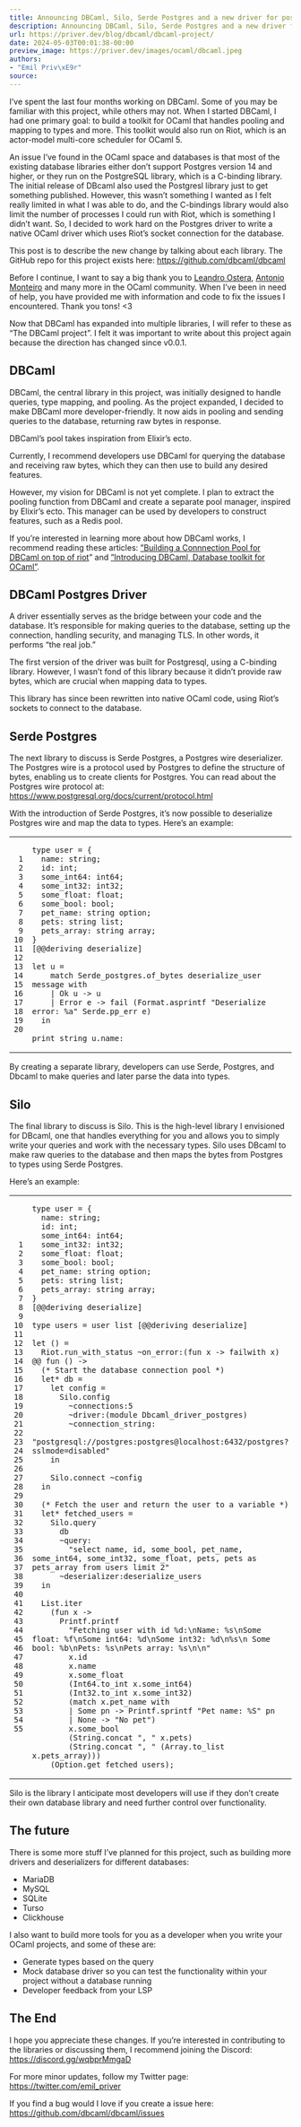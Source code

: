 ```yaml
---
title: Announcing DBCaml, Silo, Serde Postgres and a new driver for postgres
description: Announcing DBCaml, Silo, Serde Postgres and a new driver for postgres
url: https://priver.dev/blog/dbcaml/dbcaml-project/
date: 2024-05-03T00:01:38-00:00
preview_image: https://priver.dev/images/ocaml/dbcaml.jpeg
authors:
- "Emil Priv\xE9r"
source:
---
```


<p>I&rsquo;ve spent the last four months working on DBCaml. Some of you may be familiar with this project, while others may not. When I started DBCaml, I had one primary goal: to build a toolkit for OCaml that handles pooling and mapping to types and more. This toolkit would also run on Riot, which is an actor-model multi-core scheduler for OCaml 5.</p>
<p>An issue I&rsquo;ve found in the OCaml space and databases is that most of the existing database libraries either don&rsquo;t support Postgres version 14 and higher, or they run on the PostgreSQL library, which is a C-binding library. The initial release of DBcaml also used the Postgresl library just to get something published. However, this wasn&rsquo;t something I wanted as I felt really limited in what I was able to do, and the C-bindings library would also limit the number of processes I could run with Riot, which is something I didn&rsquo;t want. So, I decided to work hard on the Postgres driver to write a native OCaml driver which uses Riot&rsquo;s socket connection for the database.</p>
<p>This post is to describe the new change by talking about each library. The GitHub repo for this project exists here: <a href="https://github.com/dbcaml/dbcaml">https://github.com/dbcaml/dbcaml</a></p>
<p>Before I continue, I want to say a big thank you to <a href="https://twitter.com/leostera">Leandro Ostera</a>, <a href="https://twitter.com/_anmonteiro">Antonio Monteiro</a> and many more in the OCaml community. When I&rsquo;ve been in need of help, you have provided me with information and code to fix the issues I encountered. Thank you tons! &lt;3</p>
<p>Now that DBCaml has expanded into multiple libraries, I will refer to these as &ldquo;The DBCaml project&rdquo;. I felt it was important to write about this project again because the direction has changed since v0.0.1.</p>
<h2>DBCaml</h2>
<p>DBCaml, the central library in this project, was initially designed to handle queries, type mapping, and pooling. As the project expanded, I decided to make DBCaml more developer-friendly. It now aids in pooling and sending queries to the database, returning raw bytes in response.</p>
<p>DBCaml&rsquo;s pool takes inspiration from Elixir&rsquo;s ecto.</p>
<p>Currently, I recommend developers use DBCaml for querying the database and receiving raw bytes, which they can then use to build any desired features.</p>
<p>However, my vision for DBCaml is not yet complete. I plan to extract the pooling function from DBCaml and create a separate pool manager, inspired by Elixir&rsquo;s ecto. This manager can be used by developers to construct features, such as a Redis pool.</p>
<p>If you&rsquo;re interested in learning more about how DBCaml works, I recommend reading these articles: <a href="https://priver.dev/blog/dbcaml/building-a-connnection-pool/">&rdquo;Building a Connnection Pool for DBCaml on top of riot</a>&rdquo; and <a href="https://priver.dev/blog/dbcaml/dbcaml/">&rdquo;Introducing DBCaml, Database toolkit for OCaml&rdquo;</a>.</p>
<h2>DBCaml Postgres Driver</h2>
<p>A driver essentially serves as the bridge between your code and the database. It&rsquo;s responsible for making queries to the database, setting up the connection, handling security, and managing TLS. In other words, it performs &ldquo;the real job.&rdquo;</p>
<p>The first version of the driver was built for Postgresql, using a C-binding library. However, I wasn&rsquo;t fond of this library because it didn&rsquo;t provide raw bytes, which are crucial when mapping data to types.</p>
<p>This library has since been rewritten into native OCaml code, using Riot&rsquo;s sockets to connect to the database.</p>
<h2>Serde Postgres</h2>
<p>The next library to discuss is Serde Postgres, a Postgres wire deserializer. The Postgres wire is a protocol used by Postgres to define the structure of bytes, enabling us to create clients for Postgres. You can read about the Postgres wire protocol at: <a href="https://www.postgresql.org/docs/current/protocol.html">https://www.postgresql.org/docs/current/protocol.html</a></p>
<p>With the introduction of Serde Postgres, it&rsquo;s now possible to deserialize Postgres wire and map the data to types. Here&rsquo;s an example:</p>
<div class="highlight"><div class="chroma">
<table class="lntable"><tr><td class="lntd">
<pre tabindex="0" class="chroma"><code><span class="lnt"> 1
</span><span class="lnt"> 2
</span><span class="lnt"> 3
</span><span class="lnt"> 4
</span><span class="lnt"> 5
</span><span class="lnt"> 6
</span><span class="lnt"> 7
</span><span class="lnt"> 8
</span><span class="lnt"> 9
</span><span class="lnt">10
</span><span class="lnt">11
</span><span class="lnt">12
</span><span class="lnt">13
</span><span class="lnt">14
</span><span class="lnt">15
</span><span class="lnt">16
</span><span class="lnt">17
</span><span class="lnt">18
</span><span class="lnt">19
</span><span class="lnt">20
</span></code></pre></td>
<td class="lntd">
<pre tabindex="0" class="chroma"><code class="language-ocaml" data-lang="ocaml"><span class="line"><span class="cl"><span class="k">type</span> <span class="n">user</span> <span class="o">=</span> <span class="o">{</span>
</span></span><span class="line"><span class="cl">  <span class="n">name</span><span class="o">:</span> <span class="kt">string</span><span class="o">;</span>
</span></span><span class="line"><span class="cl">  <span class="n">id</span><span class="o">:</span> <span class="kt">int</span><span class="o">;</span>
</span></span><span class="line"><span class="cl">  <span class="n">some_int64</span><span class="o">:</span> <span class="n">int64</span><span class="o">;</span>
</span></span><span class="line"><span class="cl">  <span class="n">some_int32</span><span class="o">:</span> <span class="n">int32</span><span class="o">;</span>
</span></span><span class="line"><span class="cl">  <span class="n">some_float</span><span class="o">:</span> <span class="kt">float</span><span class="o">;</span>
</span></span><span class="line"><span class="cl">  <span class="n">some_bool</span><span class="o">:</span> <span class="kt">bool</span><span class="o">;</span>
</span></span><span class="line"><span class="cl">  <span class="n">pet_name</span><span class="o">:</span> <span class="kt">string</span> <span class="n">option</span><span class="o">;</span>
</span></span><span class="line"><span class="cl">  <span class="n">pets</span><span class="o">:</span> <span class="kt">string</span> <span class="kt">list</span><span class="o">;</span>
</span></span><span class="line"><span class="cl">  <span class="n">pets_array</span><span class="o">:</span> <span class="kt">string</span> <span class="kt">array</span><span class="o">;</span>
</span></span><span class="line"><span class="cl"><span class="o">}</span>
</span></span><span class="line"><span class="cl"><span class="o">[@@</span><span class="n">deriving</span> <span class="n">deserialize</span><span class="o">]</span>
</span></span><span class="line"><span class="cl">
</span></span><span class="line"><span class="cl"><span class="k">let</span> <span class="n">u</span> <span class="o">=</span>
</span></span><span class="line"><span class="cl">    <span class="k">match</span> <span class="nn">Serde_postgres</span><span class="p">.</span><span class="n">of_bytes</span> <span class="n">deserialize_user</span> <span class="n">message</span> <span class="k">with</span>
</span></span><span class="line"><span class="cl">    <span class="o">|</span> <span class="nc">Ok</span> <span class="n">u</span> <span class="o">-&gt;</span> <span class="n">u</span>
</span></span><span class="line"><span class="cl">    <span class="o">|</span> <span class="nc">Error</span> <span class="n">e</span> <span class="o">-&gt;</span> <span class="n">fail</span> <span class="o">(</span><span class="nn">Format</span><span class="p">.</span><span class="n">asprintf</span> <span class="s2">&quot;Deserialize error: %a&quot;</span> <span class="nn">Serde</span><span class="p">.</span><span class="n">pp_err</span> <span class="n">e</span><span class="o">)</span>
</span></span><span class="line"><span class="cl">  <span class="k">in</span>
</span></span><span class="line"><span class="cl">
</span></span><span class="line"><span class="cl"><span class="n">print_string</span> <span class="n">u</span><span class="o">.</span><span class="n">name</span><span class="o">:</span>
</span></span></code></pre></td></tr></table>
</div>
</div><p>By creating a separate library, developers can use Serde, Postgres, and Dbcaml to make queries and later parse the data into types.</p>
<h2>Silo</h2>
<p>The final library to discuss is Silo. This is the high-level library I envisioned for DBcaml, one that handles everything for you and allows you to simply write your queries and work with the necessary types. Silo uses DBcaml to make raw queries to the database and then maps the bytes from Postgres to types using Serde Postgres.</p>
<p>Here&rsquo;s an example:</p>
<div class="highlight"><div class="chroma">
<table class="lntable"><tr><td class="lntd">
<pre tabindex="0" class="chroma"><code><span class="lnt"> 1
</span><span class="lnt"> 2
</span><span class="lnt"> 3
</span><span class="lnt"> 4
</span><span class="lnt"> 5
</span><span class="lnt"> 6
</span><span class="lnt"> 7
</span><span class="lnt"> 8
</span><span class="lnt"> 9
</span><span class="lnt">10
</span><span class="lnt">11
</span><span class="lnt">12
</span><span class="lnt">13
</span><span class="lnt">14
</span><span class="lnt">15
</span><span class="lnt">16
</span><span class="lnt">17
</span><span class="lnt">18
</span><span class="lnt">19
</span><span class="lnt">20
</span><span class="lnt">21
</span><span class="lnt">22
</span><span class="lnt">23
</span><span class="lnt">24
</span><span class="lnt">25
</span><span class="lnt">26
</span><span class="lnt">27
</span><span class="lnt">28
</span><span class="lnt">29
</span><span class="lnt">30
</span><span class="lnt">31
</span><span class="lnt">32
</span><span class="lnt">33
</span><span class="lnt">34
</span><span class="lnt">35
</span><span class="lnt">36
</span><span class="lnt">37
</span><span class="lnt">38
</span><span class="lnt">39
</span><span class="lnt">40
</span><span class="lnt">41
</span><span class="lnt">42
</span><span class="lnt">43
</span><span class="lnt">44
</span><span class="lnt">45
</span><span class="lnt">46
</span><span class="lnt">47
</span><span class="lnt">48
</span><span class="lnt">49
</span><span class="lnt">50
</span><span class="lnt">51
</span><span class="lnt">52
</span><span class="lnt">53
</span><span class="lnt">54
</span><span class="lnt">55
</span></code></pre></td>
<td class="lntd">
<pre tabindex="0" class="chroma"><code class="language-ocaml" data-lang="ocaml"><span class="line"><span class="cl"><span class="k">type</span> <span class="n">user</span> <span class="o">=</span> <span class="o">{</span>
</span></span><span class="line"><span class="cl">  <span class="n">name</span><span class="o">:</span> <span class="kt">string</span><span class="o">;</span>
</span></span><span class="line"><span class="cl">  <span class="n">id</span><span class="o">:</span> <span class="kt">int</span><span class="o">;</span>
</span></span><span class="line"><span class="cl">  <span class="n">some_int64</span><span class="o">:</span> <span class="n">int64</span><span class="o">;</span>
</span></span><span class="line"><span class="cl">  <span class="n">some_int32</span><span class="o">:</span> <span class="n">int32</span><span class="o">;</span>
</span></span><span class="line"><span class="cl">  <span class="n">some_float</span><span class="o">:</span> <span class="kt">float</span><span class="o">;</span>
</span></span><span class="line"><span class="cl">  <span class="n">some_bool</span><span class="o">:</span> <span class="kt">bool</span><span class="o">;</span>
</span></span><span class="line"><span class="cl">  <span class="n">pet_name</span><span class="o">:</span> <span class="kt">string</span> <span class="n">option</span><span class="o">;</span>
</span></span><span class="line"><span class="cl">  <span class="n">pets</span><span class="o">:</span> <span class="kt">string</span> <span class="kt">list</span><span class="o">;</span>
</span></span><span class="line"><span class="cl">  <span class="n">pets_array</span><span class="o">:</span> <span class="kt">string</span> <span class="kt">array</span><span class="o">;</span>
</span></span><span class="line"><span class="cl"><span class="o">}</span>
</span></span><span class="line"><span class="cl"><span class="o">[@@</span><span class="n">deriving</span> <span class="n">deserialize</span><span class="o">]</span>
</span></span><span class="line"><span class="cl">
</span></span><span class="line"><span class="cl"><span class="k">type</span> <span class="n">users</span> <span class="o">=</span> <span class="n">user</span> <span class="kt">list</span> <span class="o">[@@</span><span class="n">deriving</span> <span class="n">deserialize</span><span class="o">]</span>
</span></span><span class="line"><span class="cl">
</span></span><span class="line"><span class="cl"><span class="k">let</span> <span class="bp">()</span> <span class="o">=</span>
</span></span><span class="line"><span class="cl">  <span class="nn">Riot</span><span class="p">.</span><span class="n">run_with_status</span> <span class="o">~</span><span class="n">on_error</span><span class="o">:(</span><span class="k">fun</span> <span class="n">x</span> <span class="o">-&gt;</span> <span class="n">failwith</span> <span class="n">x</span><span class="o">)</span> <span class="o">@@</span> <span class="k">fun</span> <span class="bp">()</span> <span class="o">-&gt;</span>
</span></span><span class="line"><span class="cl">  <span class="c">(* Start the database connection pool *)</span>
</span></span><span class="line"><span class="cl">  <span class="k">let</span><span class="o">*</span> <span class="n">db</span> <span class="o">=</span>
</span></span><span class="line"><span class="cl">    <span class="k">let</span> <span class="n">config</span> <span class="o">=</span>
</span></span><span class="line"><span class="cl">      <span class="nn">Silo</span><span class="p">.</span><span class="n">config</span>
</span></span><span class="line"><span class="cl">        <span class="o">~</span><span class="n">connections</span><span class="o">:</span><span class="n">5</span>
</span></span><span class="line"><span class="cl">        <span class="o">~</span><span class="n">driver</span><span class="o">:(</span><span class="k">module</span> <span class="nc">Dbcaml_driver_postgres</span><span class="o">)</span>
</span></span><span class="line"><span class="cl">        <span class="o">~</span><span class="n">connection_string</span><span class="o">:</span>
</span></span><span class="line"><span class="cl">          <span class="s2">&quot;postgresql://postgres:postgres@localhost:6432/postgres?sslmode=disabled&quot;</span>
</span></span><span class="line"><span class="cl">    <span class="k">in</span>
</span></span><span class="line"><span class="cl">
</span></span><span class="line"><span class="cl">    <span class="nn">Silo</span><span class="p">.</span><span class="n">connect</span> <span class="o">~</span><span class="n">config</span>
</span></span><span class="line"><span class="cl">  <span class="k">in</span>
</span></span><span class="line"><span class="cl">
</span></span><span class="line"><span class="cl">  <span class="c">(* Fetch the user and return the user to a variable *)</span>
</span></span><span class="line"><span class="cl">  <span class="k">let</span><span class="o">*</span> <span class="n">fetched_users</span> <span class="o">=</span>
</span></span><span class="line"><span class="cl">    <span class="nn">Silo</span><span class="p">.</span><span class="n">query</span>
</span></span><span class="line"><span class="cl">      <span class="n">db</span>
</span></span><span class="line"><span class="cl">      <span class="o">~</span><span class="n">query</span><span class="o">:</span>
</span></span><span class="line"><span class="cl">        <span class="s2">&quot;select name, id, some_bool, pet_name, some_int64, some_int32, some_float, pets, pets as pets_array from users limit 2&quot;</span>
</span></span><span class="line"><span class="cl">      <span class="o">~</span><span class="n">deserializer</span><span class="o">:</span><span class="n">deserialize_users</span>
</span></span><span class="line"><span class="cl">  <span class="k">in</span>
</span></span><span class="line"><span class="cl">
</span></span><span class="line"><span class="cl">  <span class="nn">List</span><span class="p">.</span><span class="n">iter</span>
</span></span><span class="line"><span class="cl">    <span class="o">(</span><span class="k">fun</span> <span class="n">x</span> <span class="o">-&gt;</span>
</span></span><span class="line"><span class="cl">      <span class="nn">Printf</span><span class="p">.</span><span class="n">printf</span>
</span></span><span class="line"><span class="cl">        <span class="s2">&quot;Fetching user with id %d:</span><span class="se">\n</span><span class="s2">Name: %s</span><span class="se">\n</span><span class="s2">Some float: %f</span><span class="se">\n</span><span class="s2">Some int64: %d</span><span class="se">\n</span><span class="s2">Some int32: %d</span><span class="se">\n</span><span class="s2">%s</span><span class="se">\n</span><span class="s2"> Some bool: %b</span><span class="se">\n</span><span class="s2">Pets: %s</span><span class="se">\n</span><span class="s2">Pets array: %s</span><span class="se">\n\n</span><span class="s2">&quot;</span>
</span></span><span class="line"><span class="cl">        <span class="n">x</span><span class="o">.</span><span class="n">id</span>
</span></span><span class="line"><span class="cl">        <span class="n">x</span><span class="o">.</span><span class="n">name</span>
</span></span><span class="line"><span class="cl">        <span class="n">x</span><span class="o">.</span><span class="n">some_float</span>
</span></span><span class="line"><span class="cl">        <span class="o">(</span><span class="nn">Int64</span><span class="p">.</span><span class="n">to_int</span> <span class="n">x</span><span class="o">.</span><span class="n">some_int64</span><span class="o">)</span>
</span></span><span class="line"><span class="cl">        <span class="o">(</span><span class="nn">Int32</span><span class="p">.</span><span class="n">to_int</span> <span class="n">x</span><span class="o">.</span><span class="n">some_int32</span><span class="o">)</span>
</span></span><span class="line"><span class="cl">        <span class="o">(</span><span class="k">match</span> <span class="n">x</span><span class="o">.</span><span class="n">pet_name</span> <span class="k">with</span>
</span></span><span class="line"><span class="cl">        <span class="o">|</span> <span class="nc">Some</span> <span class="n">pn</span> <span class="o">-&gt;</span> <span class="nn">Printf</span><span class="p">.</span><span class="n">sprintf</span> <span class="s2">&quot;Pet name: %S&quot;</span> <span class="n">pn</span>
</span></span><span class="line"><span class="cl">        <span class="o">|</span> <span class="nc">None</span> <span class="o">-&gt;</span> <span class="s2">&quot;No pet&quot;</span><span class="o">)</span>
</span></span><span class="line"><span class="cl">        <span class="n">x</span><span class="o">.</span><span class="n">some_bool</span>
</span></span><span class="line"><span class="cl">        <span class="o">(</span><span class="nn">String</span><span class="p">.</span><span class="n">concat</span> <span class="s2">&quot;, &quot;</span> <span class="n">x</span><span class="o">.</span><span class="n">pets</span><span class="o">)</span>
</span></span><span class="line"><span class="cl">        <span class="o">(</span><span class="nn">String</span><span class="p">.</span><span class="n">concat</span> <span class="s2">&quot;, &quot;</span> <span class="o">(</span><span class="nn">Array</span><span class="p">.</span><span class="n">to_list</span> <span class="n">x</span><span class="o">.</span><span class="n">pets_array</span><span class="o">)))</span>
</span></span><span class="line"><span class="cl">    <span class="o">(</span><span class="nn">Option</span><span class="p">.</span><span class="n">get</span> <span class="n">fetched_users</span><span class="o">);</span>
</span></span></code></pre></td></tr></table>
</div>
</div><p>Silo is the library I anticipate most developers will use if they don&rsquo;t create their own database library and need further control over functionality.</p>
<h2>The future</h2>
<p>There is some more stuff I&rsquo;ve planned for this project, such as building more drivers and deserializers for different databases:</p>
<ul>
<li>MariaDB</li>
<li>MySQL</li>
<li>SQLite</li>
<li>Turso</li>
<li>Clickhouse</li>
</ul>
<p>I also want to build more tools for you as a developer when you write your OCaml projects, and some of these are:</p>
<ul>
<li>Generate types based on the query</li>
<li>Mock database driver so you can test the functionality within your project without a database running</li>
<li>Developer feedback from your LSP</li>
</ul>
<h2>The End</h2>
<p>I hope you appreciate these changes. If you&rsquo;re interested in contributing to the libraries or discussing them, I recommend joining the Discord: <a href="https://discord.gg/wqbprMmgaD">https://discord.gg/wqbprMmgaD</a></p>
<p>For more minor updates, follow my Twitter page: <a href="https://twitter.com/emil_priver">https://twitter.com/emil_priver</a></p>
<p>If you find a bug would I love if you create a issue here: <a href="https://github.com/dbcaml/dbcaml/issues">https://github.com/dbcaml/dbcaml/issues</a></p>

